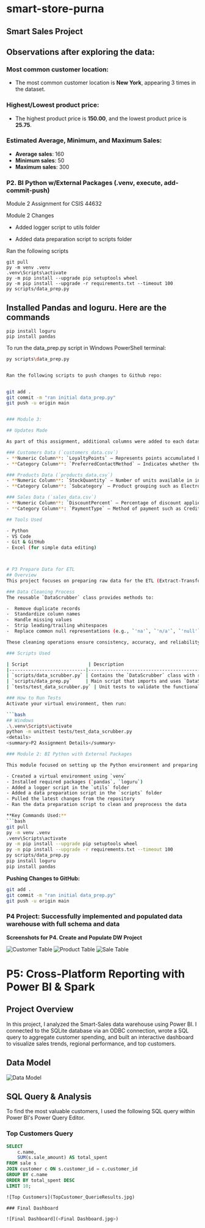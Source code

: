 # smart-store-purna


## Smart Sales Project

## Observations after exploring the data:

### Most common customer location:
- The most common customer location is **New York**, appearing 3 times in the dataset.

### Highest/Lowest product price:
- The highest product price is **150.00**, and the lowest product price is **25.75**.

### Estimated Average, Minimum, and Maximum Sales:
- **Average sales**: 160
- **Minimum sales**: 50
- **Maximum sales**: 300

### P2. BI Python w/External Packages (.venv, execute, add-commit-push)
Module 2 Assignment for CSIS 44632

Module 2 Changes
- Added logger script to utils folder

- Added data preparation script to scripts folder

Ran the following scripts

    git pull
    py -m venv .venv
    .venv\Scripts\activate
    py -m pip install --upgrade pip setuptools wheel
    py -m pip install --upgrade -r requirements.txt --timeout 100
    py scripts/data_prep.py

## Installed Pandas and loguru. Here are the commands

    pip install loguru
    pip install pandas

To run the data_prep.py script in Windows PowerShell terminal:

```bash
py scripts\data_prep.py


Ran the following scripts to push changes to Github repo:


git add .
git commit -m "ran initial data_prep.py"
git push -u origin main


### Module 3:

## Updates Made

As part of this assignment, additional columns were added to each dataset:

### Customers Data (`customers_data.csv`)
- **Numeric Column**: `LoyaltyPoints` – Represents points accumulated by each customer
- **Category Column**: `PreferredContactMethod` – Indicates whether the customer prefers Email, Phone, or Text

### Products Data (`products_data.csv`)
- **Numeric Column**: `StockQuantity` – Number of units available in inventory
- **Category Column**: `Subcategory` – Product grouping such as Electronics, Apparel, or Grocery

### Sales Data (`sales_data.csv`)
- **Numeric Column**: `DiscountPercent` – Percentage of discount applied to the transaction
- **Category Column**: `PaymentType` – Method of payment such as CreditCard, Cash, or PayPal

## Tools Used

- Python
- VS Code
- Git & GitHub
- Excel (for simple data editing)



# P3 Prepare Data for ETL
## Overview
This project focuses on preparing raw data for the ETL (Extract-Transform-Load) process by implementing reusable, standardized data cleaning techniques using Python and pandas. Clean data is critical for loading into a central data warehouse and performing accurate business intelligence (BI) analysis.

### Data Cleaning Process
The reusable `DataScrubber` class provides methods to:

-  Remove duplicate records  
-  Standardize column names  
-  Handle missing values  
-  Strip leading/trailing whitespaces  
-  Replace common null representations (e.g., `'na'`, `'n/a'`, `'null'`)

These cleaning operations ensure consistency, accuracy, and reliability before transforming or loading data.

### Scripts Used

| Script                      | Description                                                  |
|----------------------------|--------------------------------------------------------------|
| `scripts/data_scrubber.py` | Contains the `DataScrubber` class with reusable cleaning methods |
| `scripts/data_prep.py`     | Main script that imports and uses `DataScrubber` to clean raw data |
| `tests/test_data_scrubber.py` | Unit tests to validate the functionality of `DataScrubber` methods |

### How to Run Tests
Activate your virtual environment, then run:

```bash
## Windows
.\.venv\Scripts\activate
python -m unittest tests/test_data_scrubber.py
<details>
<summary>P2 Assignment Details</summary>

### Module 2: BI Python with External Packages

This module focused on setting up the Python environment and preparing the project for data analysis:

- Created a virtual environment using `venv`
- Installed required packages (`pandas`, `loguru`)
- Added a logger script in the `utils` folder
- Added a data preparation script in the `scripts` folder
- Pulled the latest changes from the repository
- Ran the data preparation script to clean and preprocess the data

**Key Commands Used:**
```bash
git pull
py -m venv .venv
.venv\Scripts\activate
py -m pip install --upgrade pip setuptools wheel
py -m pip install --upgrade -r requirements.txt --timeout 100
py scripts/data_prep.py
pip install loguru
pip install pandas
```

**Pushing Changes to GitHub:**
```bash
git add .
git commit -m "ran initial data_prep.py"
git push -u origin main
```


### P4 Project: Successfully implemented and populated data warehouse with full schema and data

**Screenshots for P4. Create and Populate DW Project**

![Customer Table](customer.jpg)
![Product Table](product.jpg)
![Sale Table](sale.jpg)



# P5: Cross-Platform Reporting with Power BI & Spark

## Project Overview

In this project, I analyzed the Smart-Sales data warehouse using Power BI. I connected to the SQLite database via an ODBC connection, wrote a SQL query to aggregate customer spending, and built an interactive dashboard to visualize sales trends, regional performance, and top customers.

## Data Model


![Data Model](<Model View.jpg>)

## SQL Query & Analysis

To find the most valuable customers, I used the following SQL query within Power BI's Power Query Editor.

### Top Customers Query

```sql
SELECT
    c.name,
    SUM(s.sale_amount) AS total_spent
FROM sale s
JOIN customer c ON s.customer_id = c.customer_id
GROUP BY c.name
ORDER BY total_spent DESC
LIMIT 10;

![Top Customers](TopCustomer_QuerieResults.jpg)

### Final Dashboard

![Final Dashboard](<Final Dashboard.jpg>)